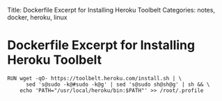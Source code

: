 Title: Dockerfile Excerpt for Installing Heroku Toolbelt
Categories: notes, docker, heroku, linux

# Dockerfile Excerpt for Installing Heroku Toolbelt

    RUN wget -qO- https://toolbelt.heroku.com/install.sh | \
          sed 's@sudo -k@#sudo -k@g' | sed 's@sudo sh@sh@g' | sh && \
        echo 'PATH="/usr/local/heroku/bin:$PATH"' >> /root/.profile
